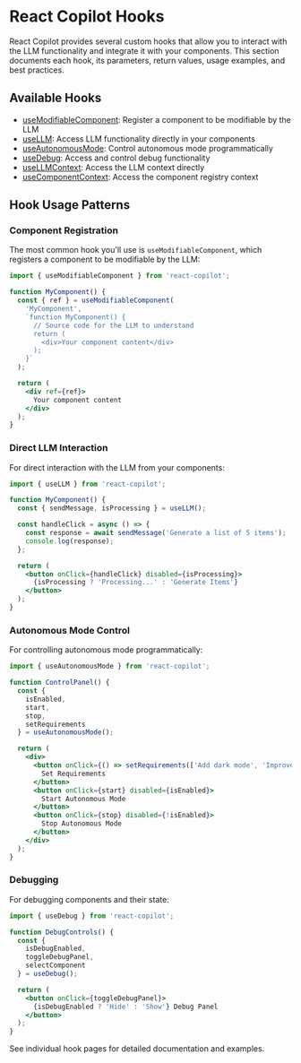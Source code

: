 # React Copilot Hooks

React Copilot provides several custom hooks that allow you to interact with the LLM functionality and integrate it with your components. This section documents each hook, its parameters, return values, usage examples, and best practices.

## Available Hooks

- [useModifiableComponent](use-modifiable-component.md): Register a component to be modifiable by the LLM
- [useLLM](use-llm.md): Access LLM functionality directly in your components
- [useAutonomousMode](use-autonomous-mode.md): Control autonomous mode programmatically
- [useDebug](use-debug.md): Access and control debug functionality
- [useLLMContext](use-llm-context.md): Access the LLM context directly
- [useComponentContext](use-component-context.md): Access the component registry context

## Hook Usage Patterns

### Component Registration

The most common hook you'll use is `useModifiableComponent`, which registers a component to be modifiable by the LLM:

```jsx
import { useModifiableComponent } from 'react-copilot';

function MyComponent() {
  const { ref } = useModifiableComponent(
    'MyComponent',
    `function MyComponent() {
      // Source code for the LLM to understand
      return (
        <div>Your component content</div>
      );
    }`
  );

  return (
    <div ref={ref}>
      Your component content
    </div>
  );
}
```

### Direct LLM Interaction

For direct interaction with the LLM from your components:

```jsx
import { useLLM } from 'react-copilot';

function MyComponent() {
  const { sendMessage, isProcessing } = useLLM();

  const handleClick = async () => {
    const response = await sendMessage('Generate a list of 5 items');
    console.log(response);
  };

  return (
    <button onClick={handleClick} disabled={isProcessing}>
      {isProcessing ? 'Processing...' : 'Generate Items'}
    </button>
  );
}
```

### Autonomous Mode Control

For controlling autonomous mode programmatically:

```jsx
import { useAutonomousMode } from 'react-copilot';

function ControlPanel() {
  const { 
    isEnabled, 
    start, 
    stop, 
    setRequirements 
  } = useAutonomousMode();

  return (
    <div>
      <button onClick={() => setRequirements(['Add dark mode', 'Improve navigation'])}>
        Set Requirements
      </button>
      <button onClick={start} disabled={isEnabled}>
        Start Autonomous Mode
      </button>
      <button onClick={stop} disabled={!isEnabled}>
        Stop Autonomous Mode
      </button>
    </div>
  );
}
```

### Debugging

For debugging components and their state:

```jsx
import { useDebug } from 'react-copilot';

function DebugControls() {
  const { 
    isDebugEnabled, 
    toggleDebugPanel, 
    selectComponent 
  } = useDebug();

  return (
    <button onClick={toggleDebugPanel}>
      {isDebugEnabled ? 'Hide' : 'Show'} Debug Panel
    </button>
  );
}
```

See individual hook pages for detailed documentation and examples.
